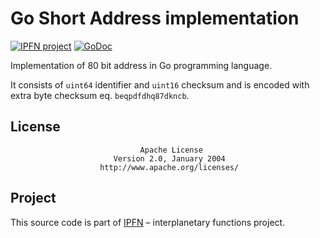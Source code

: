 # Go Short Address implementation

[![IPFN project](https://img.shields.io/badge/project-IPFN-blue.svg?style=flat-square)](http://github.com/ipfn)
[![GoDoc](https://godoc.org/github.com/ipfn/go-ipfn-cmd-util?status.svg)](https://godoc.org/github.com/ipfn/go-ipfn-cmd-util)

Implementation of 80 bit address in Go programming language.

It consists of `uint64` identifier and `uint16` checksum and is encoded with extra byte checksum eq. `beqpdfdhq87dkncb`.

## License

                                 Apache License
                           Version 2.0, January 2004
                        http://www.apache.org/licenses/

## Project

This source code is part of [IPFN](https://github.com/ipfn) – interplanetary functions project.
